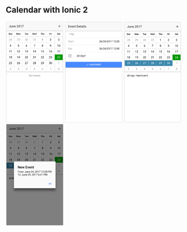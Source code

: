 ## Calendar with Ionic 2 
<img src="screenshot/img1.png" alt="IMG1" style="width: 30%;"/>
<img src="screenshot/img2.png" alt="IMG2" style="width: 30%;"/>
<img src="screenshot/img3.png" alt="IMG3" style="width: 30%;"/>
<img src="screenshot/img4.png" alt="IMG4" style="width: 30%;"/>